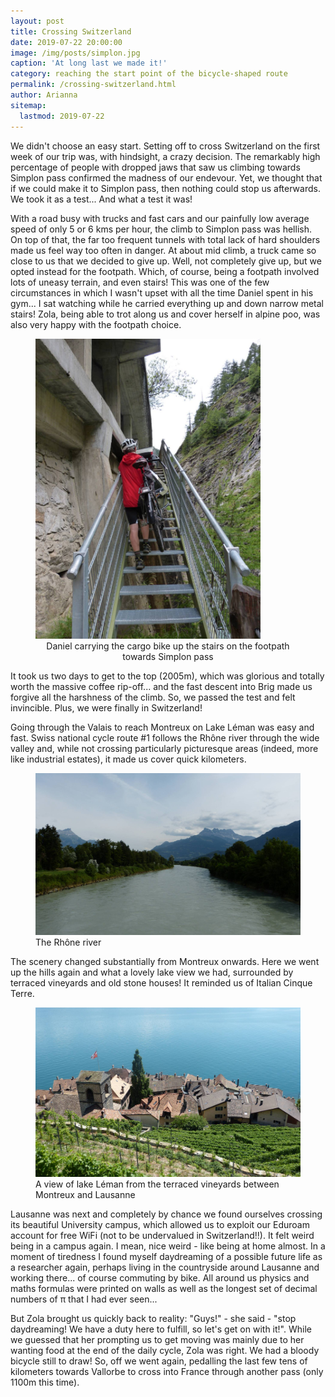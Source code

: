 ```yaml
---
layout: post
title: Crossing Switzerland 
date: 2019-07-22 20:00:00
image: /img/posts/simplon.jpg
caption: 'At long last we made it!' 
category: reaching the start point of the bicycle-shaped route
permalink: /crossing-switzerland.html
author: Arianna
sitemap:
  lastmod: 2019-07-22
---
```


We didn't choose an easy start. Setting off to cross Switzerland on the first week of our trip was, with hindsight, a crazy decision. The remarkably high percentage of people with dropped jaws that saw us climbing towards Simplon pass confirmed the madness of our endevour. Yet, we thought that if we could make it to Simplon pass, then nothing could stop us afterwards. We took it as a test... And what a test it was! 

With a road busy with trucks and fast cars and our painfully low average speed of only 5 or 6 kms per hour, the climb to Simplon pass was hellish. On top of that, the far too frequent tunnels with total lack of hard shoulders made us feel way too often in danger. At about mid climb, a truck came so close to us that we decided to give up. Well, not completely give up, but we opted instead for the footpath. Which, of course, being a footpath involved lots of uneasy terrain, and even stairs! This was one of the few circumstances in which I wasn't upset with all the time Daniel spent in his gym... I sat watching while he carried everything up and down narrow metal stairs! Zola, being able to trot along us and cover herself in alpine poo, was also very happy with the footpath choice. 

<figure>
<img class="img-responsive center-block" src=" /img/posts/stairs.jpg" style="max-width: 360px;" alt="Daniel carrying the cargo bike up the stairs on the footpath towards Simplon pass">
<figcaption style="text-align: center;">Daniel carrying the cargo bike up the stairs on the footpath towards Simplon pass</figcaption>
</figure><p></p>

It took us two days to get to the top (2005m), which was glorious and totally worth the massive coffee rip-off... and the fast descent into Brig made us forgive all the harshness of the climb. So, we passed the test and felt invincible. Plus, we were finally in Switzerland! 

Going through the Valais to reach Montreux on Lake Léman was easy and fast. Swiss national cycle route #1 follows the Rhône river through the wide valley and, while not crossing particularly picturesque areas (indeed, more like industrial estates), it made us cover quick kilometers. 

<figure>
<img class="img-responsive" src=" /img/posts/rhone.jpg" alt="The Rhône river">
<figcaption>The Rhône river</figcaption>
</figure><p></p>

The scenery changed substantially from Montreux onwards. Here we went up the hills again and what a lovely lake view we had, surrounded by terraced vineyards and old stone houses! It reminded us of Italian Cinque Terre.

<figure>
<img class="img-responsive" src=" /img/posts/leman.jpg" alt="A view of lake Léman from the terraced vineyards between Montreux and Lausanne">
<figcaption>A view of lake Léman from the terraced vineyards between Montreux and Lausanne</figcaption>
</figure><p></p>

Lausanne was next and completely by chance we found ourselves crossing its beautiful University campus, which allowed us to exploit our Eduroam account for free WiFi (not to be undervalued in Switzerland!!). It felt weird being in a campus again. I mean, nice weird - like being at home almost. In a moment of tiredness I found myself daydreaming of a possible future life as a researcher again, perhaps living in the countryside around Lausanne and working there... of course commuting by bike. All around us physics and maths formulas were printed on walls as well as the longest set of decimal numbers of π that I had ever seen... 

But Zola brought us quickly back to reality: "Guys!" - she said - "stop daydreaming! We have a duty here to fulfill, so let's get on with it!". While we guessed that her prompting us to get moving was mainly due to her wanting food at the end of the daily cycle, Zola was right. We had a bloody bicycle still to draw! So, off we went again, pedalling the last few tens of kilometers towards Vallorbe to cross into France through another pass (only 1100m this time). 
